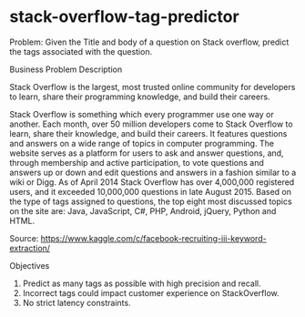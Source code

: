 # stack-overflow-tag-predictor

Problem: Given the Title and body of a question on Stack overflow, predict the tags associated with the question.

Business Problem
Description

Stack Overflow is the largest, most trusted online community for developers to learn, share their programming knowledge, and build their careers.

Stack Overflow is something which every programmer use one way or another. Each month, over 50 million developers come to Stack Overflow to learn, share their knowledge, and build their careers. It features questions and answers on a wide range of topics in computer programming. The website serves as a platform for users to ask and answer questions, and, through membership and active participation, to vote questions and answers up or down and edit questions and answers in a fashion similar to a wiki or Digg. As of April 2014 Stack Overflow has over 4,000,000 registered users, and it exceeded 10,000,000 questions in late August 2015. Based on the type of tags assigned to questions, the top eight most discussed topics on the site are: Java, JavaScript, C#, PHP, Android, jQuery, Python and HTML.

Source: https://www.kaggle.com/c/facebook-recruiting-iii-keyword-extraction/

Objectives
1. Predict as many tags as possible with high precision and recall.
2. Incorrect tags could impact customer experience on StackOverflow.
3. No strict latency constraints.
